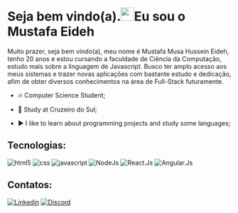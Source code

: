 <h1 align="left">Seja bem vindo(a).<img src="https://raw.githubusercontent.com/kaueMarques/kaueMarques/master/hi.gif" height="30px">Eu sou o Mustafa Eideh</h1>

<p>Muito prazer, seja bem vindo(a), meu nome é Mustafa Musa Hussein Eideh, tenho 20 anos e estou cursando a faculdade de Ciência da Computação, estudo mais sobre a linguagem de Javascript. Busco ter amplo acesso aos meus sistemas e trazer novas aplicações com bastante estudo e dedicação, afim de obter diversos conhecimentos na área de Full-Stack futuramente.</p>

- 🔥  Computer Science Student;

- 🔭 Study at Cruzeiro do Sul;

- ▶️ I like to learn about programming projects and study some languages;


## Tecnologias:
<div style="display: inline_block">
    <img aling="center" src="https://img.shields.io/badge/HTML-239120?style=for-the-badge&logo=html5&logoColor=white" alt="html5">
    <img aling="center" src="https://img.shields.io/badge/CSS-239120?&style=for-the-badge&logo=css3&logoColor=white" alt="css">
    <img aling="center" src="https://img.shields.io/badge/JavaScript-F7DF1E?style=for-the-badge&logo=javascript&logoColor=black" alt="javascript">
    <img aling="center" src="https://img.shields.io/badge/Node.js-43853D?style=for-the-badge&logo=node.js&logoColor=white" alt="NodeJs">
    <img aling="center" src="https://img.shields.io/badge/React-61DAFB?style=for-the-badge&logo=react&logoColor=white" alt="React.Js">
    <img aling="center" src="https://img.shields.io/badge/Angular-DD0031?style=for-the-badge&logo=angular&logoColor=white" alt="Angular.Js">
</div>

## Contatos:
[![Linkedin](https://img.shields.io/badge/LinkedIn-0077B5?style=for-the-badge&logo=linkedin&logoColor=white)](https://www.linkedin.com/in/mustafa-eideh-b853581b4/)
[![Discord](https://img.shields.io/badge/Discord-7289DA?style=for-the-badge&logo=discord&logoColor=white)](https://discord.com/channels/@me)
